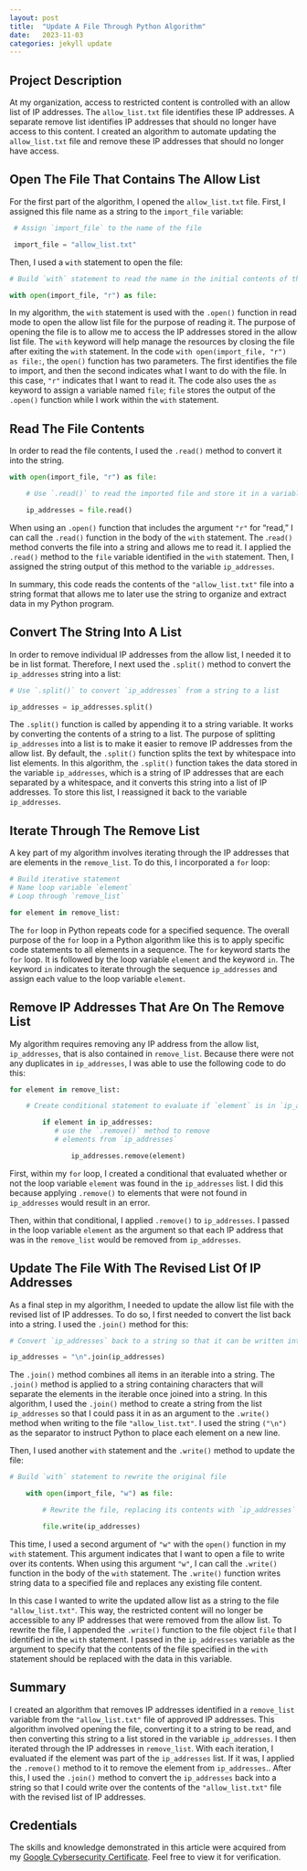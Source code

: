 ```yaml
---
layout: post
title:  "Update A File Through Python Algorithm"
date:   2023-11-03
categories: jekyll update
---
```


## Project Description

At my organization, access to restricted content is controlled with an allow list of IP addresses. The `allow_list.txt` file identifies these IP addresses. A separate remove list identifies IP addresses that should no longer have access to this content. I created an algorithm to automate updating the `allow_list.txt` file and remove these IP addresses that should no longer have access.

## Open The File That Contains The Allow List

For the first part of the algorithm, I opened the `allow_list.txt` file. First, I assigned this file name as a string to the `import_file` variable:

```python
 # Assign `import_file` to the name of the file

 import_file = "allow_list.txt"
```
Then, I used a `with` statement to open the file:

```python
# Build `with` statement to read the name in the initial contents of the file

with open(import_file, "r") as file:
```

In my algorithm, the `with` statement is used with the `.open()` function in read mode to open the allow list file for the purpose of reading it. The purpose of opening the file is to allow me to access the IP addresses stored in the allow list file. The `with` keyword will help manage the resources by closing the file after exiting the `with` statement. In the code `with open(import_file, "r") as file:`, the `open()` function has two parameters. The first identifies the file to import, and then the second indicates what I want to do with the file. In this case, `"r"` indicates that I want to read it. The code also uses the `as` keyword to assign a variable named `file`; `file` stores the output of the `.open()` function while I work within the `with` statement.

## Read The File Contents

In order to read the file contents, I used the `.read()` method to convert it into the string.

```python
with open(import_file, "r") as file:

    # Use `.read()` to read the imported file and store it in a variable named `ip_addresses`

    ip_addresses = file.read()
```

When using an `.open()` function that includes the argument `"r"` for “read,” I can call the `.read()` function in the body of the `with` statement. The .`read()` method converts the file into a string and allows me to read it. I applied the `.read()` method to the `file` variable identified in the `with` statement. Then, I assigned the string output of this method to the variable `ip_addresses`.

In summary, this code reads the contents of the `"allow_list.txt"` file into a string format that allows me to later use the string to organize and extract data in my Python program.

## Convert The String Into A List

In order to remove individual IP addresses from the allow list, I needed it to be in list format. Therefore, I next used the `.split()` method to convert the `ip_addresses` string into a list:

```python
# Use `.split()` to convert `ip_addresses` from a string to a list

ip_addresses = ip_addresses.split()
```

The `.split()` function is called by appending it to a string variable. It works by converting the contents of a string to a list. The purpose of splitting `ip_addresses` into a list is to make it easier to remove IP addresses from the allow list. By default, the `.split()` function splits the text by whitespace into list elements. In this algorithm, the `.split()` function takes the data stored in the variable `ip_addresses`, which is a string of IP addresses that are each separated by a whitespace, and it converts this string into a list of IP addresses. To store this list, I reassigned it back to the variable `ip_addresses`.

## Iterate Through The Remove List

A key part of my algorithm involves iterating through the IP addresses that are elements in the `remove_list`. To do this, I incorporated a `for` loop:

```python
# Build iterative statement
# Name loop variable `element`
# Loop through `remove_list`

for element in remove_list:
```

The `for` loop in Python repeats code for a specified sequence. The overall purpose of the `for` loop in a Python algorithm like this is to apply specific code statements to all elements in a sequence. The `for` keyword starts the `for` loop. It is followed by the loop variable `element` and the keyword `in`. The keyword `in` indicates to iterate through the sequence `ip_addresses` and assign each value to the loop variable `element`.

## Remove IP Addresses That Are On The Remove List

My algorithm requires removing any IP address from the allow list, `ip_addresses`, that is also contained in `remove_list`.  Because there were not any duplicates in `ip_addresses`, I was able to use the following code to do this:

```python
for element in remove_list:

    # Create conditional statement to evaluate if `element` is in `ip_addresses`

        if element in ip_addresses:
           # use the `.remove()` method to remove
           # elements from `ip_addresses`

               ip_addresses.remove(element)
```

First, within my `for` loop, I created a conditional that evaluated whether or not the loop variable `element` was found in the `ip_addresses` list. I did this because applying `.remove()` to elements that were not found in `ip_addresses` would result in an error.

Then, within that conditional, I applied `.remove()` to `ip_addresses`. I passed in the loop variable `element` as the argument so that each IP address that was in the `remove_list` would be removed from `ip_addresses`.

## Update The File With The Revised List Of IP Addresses

As a final step in my algorithm, I needed to update the allow list file with the revised list of IP addresses. To do so, I first needed to convert the list back into a string. I used the `.join()` method for this:

```python
# Convert `ip_addresses` back to a string so that it can be written into the text file

ip_addresses = "\n".join(ip_addresses)
```
The `.join()` method combines all items in an iterable into a string. The `.join()` method is applied to a string containing characters that will separate the elements in the iterable once joined into a string. In this algorithm, I used the `.join()` method to create a string from the list `ip_addresses` so that I could pass it in as an argument to the `.write()` method when writing to the file `"allow_list.txt"`. I used the string `("\n")` as the separator to instruct Python to place each element on a new line.

Then, I used another `with` statement and the `.write()` method to update the file:

```python
# Build `with` statement to rewrite the original file

    with open(import_file, "w") as file:

        # Rewrite the file, replacing its contents with `ip_addresses`

        file.write(ip_addresses)
```

This time, I used a second argument of `"w"` with the `open()` function in my `with` statement. This argument indicates that I want to open a file to write over its contents. When using this argument `"w"`, I can call the `.write()` function in the body of the `with` statement. The `.write()` function writes string data to a specified file and replaces any existing file content.

In this case I wanted to write the updated allow list as a string to the file `"allow_list.txt"`. This way, the restricted content will no longer be accessible to any IP addresses that were removed from the allow list. To rewrite the file, I appended the `.write()` function to the file object `file` that I identified in the `with` statement. I passed in the `ip_addresses` variable as the argument to specify that the contents of the file specified in the `with` statement should be replaced with the data in this variable.

## Summary

I created an algorithm that removes IP addresses identified in a `remove_list` variable from the `"allow_list.txt"` file of approved IP addresses. This algorithm involved opening the file, converting it to a string to be read, and then converting this string to a list stored in the variable `ip_addresses`. I then iterated through the IP addresses in `remove_list`. With each iteration, I evaluated if the element was part of the `ip_addresses` list. If it was, I applied the `.remove()` method to it to remove the element from `ip_addresses`.. After this, I used the `.join()` method to convert the `ip_addresses` back into a string so that I could write over the contents of the `"allow_list.txt"` file with the revised list of IP addresses.

## Credentials

The skills and knowledge demonstrated in this article were acquired from my <a href="https://www.coursera.org/account/accomplishments/specialization/certificate/AZYF4ATWUNXF" target="_blank">Google Cybersecurity Certificate</a>. Feel free to view it for verification.
